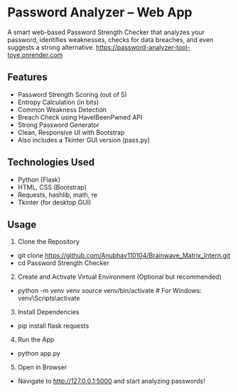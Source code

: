 
# Password Analyzer – Web App

A smart web-based Password Strength Checker that analyzes your password, identifies weaknesses, checks for data breaches, and even suggests a strong alternative.
https://password-analyzer-tool-toye.onrender.com

## Features
- Password Strength Scoring (out of 5)
- Entropy Calculation (in bits)
- Common Weakness Detection
- Breach Check using HaveIBeenPwned API
- Strong Password Generator
- Clean, Responsive UI with Bootstrap
- Also includes a Tkinter GUI version (pass.py)

## Technologies Used
- Python (Flask)
- HTML, CSS (Bootstrap)
- Requests, hashlib, math, re
- Tkinter (for desktop GUI)

## Usage
1. Clone the Repository
- git clone https://github.com/Anubhav110104/Brainwave_Matrix_Intern.git
- cd Password Strength Checker

2. Create and Activate Virtual Environment (Optional but recommended)
- python -m venv venv
  source venv/bin/activate  # For Windows: venv\Scripts\activate

3. Install Dependencies
- pip install flask requests

4. Run the App
- python app.py 

5. Open in Browser
- Navigate to http://127.0.0.1:5000 and start analyzing passwords!
